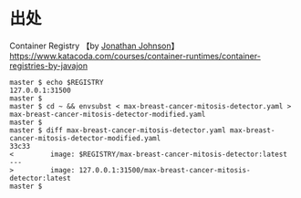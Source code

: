 
# 出处

Container Registry 【by [Jonathan Johnson](https://www.katacoda.com/javajon)】 https://www.katacoda.com/courses/container-runtimes/container-registries-by-javajon

```        
master $ echo $REGISTRY
127.0.0.1:31500
master $
master $ cd ~ && envsubst < max-breast-cancer-mitosis-detector.yaml > max-breast-cancer-mitosis-detector-modified.yaml
master $
master $ diff max-breast-cancer-mitosis-detector.yaml max-breast-cancer-mitosis-detector-modified.yaml
33c33
<         image: $REGISTRY/max-breast-cancer-mitosis-detector:latest
---
>         image: 127.0.0.1:31500/max-breast-cancer-mitosis-detector:latest
master $
```
